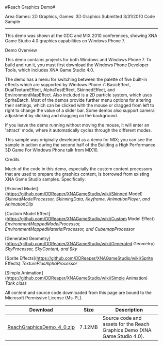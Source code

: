#Reach Graphics Demo#

Area
Games: 2D Graphics, Games: 3D Graphics
Submitted
3/31/2010
Code Sample

---

This demo was shown at the GDC and MIX 2010 conferences, showing XNA Game Studio 4.0 graphics capabilities on Windows Phone 7. 

Demo Overview

This demo contains projects for both Windows and Windows Phone 7. To build and run it, you must first download the Windows Phone Developer Tools, which includes XNA Game Studio 4.0.

The demo has a menu for switching between the palette of five built-in effects which are supported by Windows Phone 7: BasicEffect, DualTextureEffect, AlphaTestEffect, SkinnedEffect, and EnvironmentMapEffect. Also included is a 2D particle system, which uses SpriteBatch. Most of the demos provide further menu options for altering their settings, which can be clicked with the mouse or dragged from left to right to change the value of a slider bar. Some demos also support camera adjustment by clicking and dragging on the background.

If you leave the demo running without moving the mouse, it will enter an 'attract' mode, where it automatically cycles through the different modes.

This sample was originally developed as a demo for MIX; you can see the sample in action during the second half of the Building a High Performance 3D Game For Windows Phone talk from MIX10.

Credits

Much of the code in this demo, especially the custom content processors that are used to prepare the graphics content, is borrowed from existing XNA Game Studio samples. Specifically:

[Skinned Model](https://github.com/DDReaper/XNAGameStudio/wiki/Skinned Model) 	*SkinnedModelProcessor, SkinningData, Keyframe, AnimationPlayer, and AnimationClip*

[Custom Model Effect](https://github.com/DDReaper/XNAGameStudio/wiki/Custom Model Effect) 	*EnvironmentMappedModelProcessor, EnvironmentMappedMaterialProcessor, and CubemapProcessor*

[Generated Geometry](https://github.com/DDReaper/XNAGameStudio/wiki/Generated Geometry) 	*SkyProcessor, SkyContent, and Sky*

[Sprite Effects](https://github.com/DDReaper/XNAGameStudio/wiki/Sprite Effects) 	*TexturePlusAlphaProcessor*

[Simple Animation](https://github.com/DDReaper/XNAGameStudio/wiki/Simple Animation) 	*Tank class*

All content and source code downloaded from this page are bound to the Microsoft Permissive License (Ms-PL).


Download | Size | Description
---|---|---|
[ReachGraphicsDemo_4_0.zip](https://github.com/DDReaper/XNAGameStudio/blob/master/Samples/ReachGraphicsDemo_4_0.zip?raw=true) | 7.12MB | Source code and assets for the Reach Graphics Demo (XNA Game Studio 4.0). 